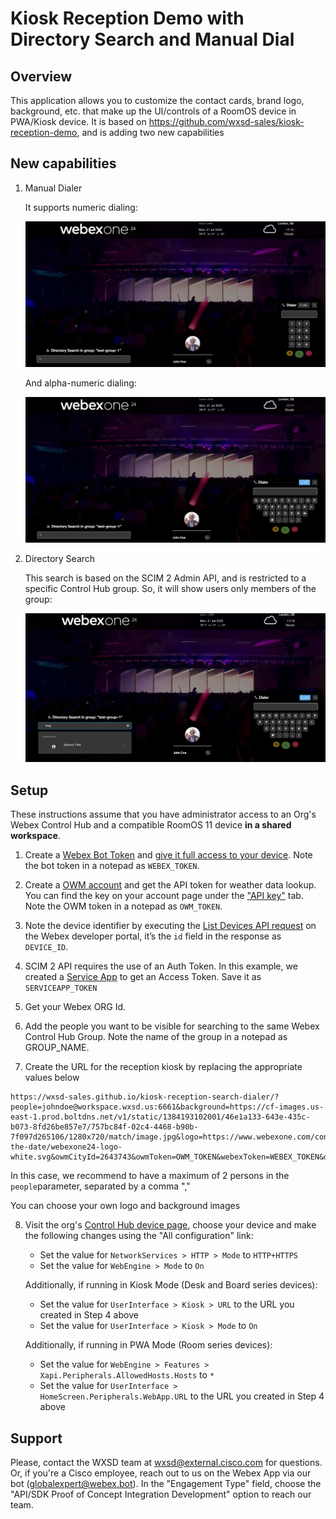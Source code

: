 # Kiosk Reception Demo with Directory Search and Manual Dial

## Overview

This application allows you to customize the contact cards, brand logo, background, etc. that make up the UI/controls of a RoomOS device in PWA/Kiosk device. It is based on https://github.com/wxsd-sales/kiosk-reception-demo, and is adding two new capabilities


## New capabilities

1. Manual Dialer

   It supports numeric dialing:

   ![dialer](documentation/images/dialer-number.png)

   And alpha-numeric dialing:

   ![alt text](documentation/images/dialer-alpha.png)

2. Directory Search

   This search is based on the SCIM 2 Admin API, and is restricted to a specific Control Hub group. So, it will show users only members of the group:

   ![alt text](documentation/images/search.png)

## Setup

These instructions assume that you have administrator access to an Org's Webex Control Hub and a compatible RoomOS 11 device **in a shared workspace**.

1. Create a [Webex Bot Token](https://developer.webex.com/my-apps/new/bot) and [give it full access to your device](https://developer.webex.com/docs/devices#giving-a-bot-or-user-access-to-the-xapi-of-a-device). Note the bot token in a notepad as `WEBEX_TOKEN`.

2. Create a [OWM account](https://home.openweathermap.org/users/sign_up) and get the API token for weather data lookup. You can find the key on your account page under the ["API key"](https://home.openweathermap.org/api_keys) tab. Note the OWM token in a notepad as `OWM_TOKEN`.

3. Note the device identifier by executing the [List Devices API request](https://developer.webex.com/docs/api/v1/devices/list-devices) on the Webex developer portal, it’s the `id` field in the response as `DEVICE_ID`.

4. SCIM 2 API requires the use of an Auth Token. In this example, we created a [Service App](https://developer.webex.com/admin/docs/service-apps) to get an Access Token. Save it as `SERVICEAPP_TOKEN`

5. Get your Webex ORG Id.

6. Add the people you want to be visible for searching to the same Webex Control Hub Group. Note the name of the group in a notepad as GROUP_NAME.

7. Create the URL for the reception kiosk by replacing the appropriate values below

```text
https://wxsd-sales.github.io/kiosk-reception-search-dialer/?people=johndoe@workspace.wxsd.us:6661&background=https://cf-images.us-east-1.prod.boltdns.net/v1/static/1384193102001/46e1a133-643e-435c-b073-8fd26be857e7/757bc84f-02c4-4468-b90b-7f097d265106/1280x720/match/image.jpg&logo=https://www.webexone.com/content/dam/www/us/en/images/webexone/2024/save-the-date/webexone24-logo-white.svg&owmCityId=2643743&owmToken=OWM_TOKEN&webexToken=WEBEX_TOKEN&deviceId=DEVICE_ID&accessToken=SERVICEAPP_TOKEN&groupName=GROUP_NAME&orgId=WEBEX_ORGID
```
In this case, we recommend to have a maximum of 2 persons in the `people`parameter, separated by a comma ","

You can choose your own logo and background images

8. Visit the org's [Control Hub device page](https://admin.webex.com/devices), choose your device and make the following changes using the "All configuration" link:
   - Set the value for `NetworkServices > HTTP > Mode` to `HTTP+HTTPS`
   - Set the value for `WebEngine > Mode` to `On`
   
   Additionally, if running in Kiosk Mode (Desk and Board series devices):
   - Set the value for `UserInterface > Kiosk > URL` to the URL you created in Step 4 above
   - Set the value for `UserInterface > Kiosk > Mode` to `On`

   Additionally, if running in PWA Mode (Room series devices):
   - Set the value for `WebEngine > Features > Xapi.Peripherals.AllowedHosts.Hosts` to `*`
   - Set the value for `UserInterface > HomeScreen.Peripherals.WebApp.URL` to the URL you created in Step 4 above

## Support

Please, contact the WXSD team at wxsd@external.cisco.com for questions. Or, if you're a Cisco employee, reach out to us on the Webex App via our bot (globalexpert@webex.bot). In the "Engagement Type" field, choose the "API/SDK Proof of Concept Integration Development" option to reach our team.
